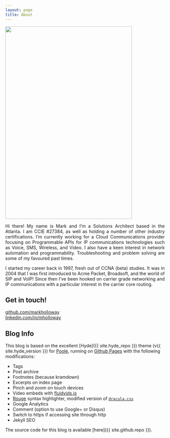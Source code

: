 ```yaml
---
layout: page
title: About
---
```


<!-- ![]({{ site.url }}/blog/assets/hackpackv4.png)  -->
<img src="{{ site.baseurl }}/blog/assets/hackpackv4.png" width="400" height="608">

<div style="text-align: justify">

Hi there! My name is Mark and I’m a Solutions Architect based in the Atlanta. I am CCIE #27384, as well as holding a number of other industry certifications. I’m currently working for a Cloud Communications provider focusing on Programmable APIs for IP communications technologies such as Voice, SMS, Wireless, and Video. I also have a keen interest in network automation and programmability. Troubleshooting and problem solving are some of my favoured past times.

I started my career back in 1997, fresh out of CCNA (beta) studies. It was in 2004 that I was first introduced to Acme Packet, Broadsoft, and the world of SIP and VoIP! Since then I’ve been hooked on carrier grade networking and IP communications with a particular interest in the carrier core routing.

</div>

## Get in touch!
 
[github.com/markholloway](https://github.com/markholloway)  
[linkedin.com/in/mholloway](http://www.linkedin.com/in/mholloway/)


## Blog Info

This blog is based on the excellent [Hyde]({{ site.hyde_repo }}) theme (v{{ site.hyde_version }}) for [Poole](http://getpoole.com), running on [Github Pages](https://pages.github.com) with the following modifications:

- Tags
- Post archive
- Footnotes (because kramdown)
- Excerpts on index page
- Pinch and zoom on touch devices
- Video embeds with [fluidvids.js](https://blog.videojs.com)
- [Rouge](https://github.com/jneen/rouge) syntax highlighter, modified version of [`dracula.css`](https://github.com/dracula/pygments)
- Google Analytics
- Comment (option to use Google+ or Disqus)
- Switch to https if accessing site through http
- Jekyll SEO

The source code for this blog is available [here]({{ site.github.repo }}).

